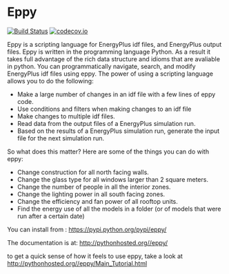 Eppy
====
[![Build Status](https://travis-ci.org/jamiebull1/eppy.svg?branch=i70_continuous_integration)](https://travis-ci.org/jamiebull1/eppy)
[![codecov.io](https://codecov.io/github/jamiebull1/eppy/coverage.svg?branch=i70_continuous_integration)](https://codecov.io/github/jamiebull1/eppy?branch=i70_continuous_integration)

Eppy is a scripting language for EnergyPlus idf files, and EnergyPlus output files. Eppy is written in the programming language Python. As a result it takes full advantage of the rich data structure and idioms that are avaliable in python. You can programmatically navigate, search, and modify EnergyPlus idf files using eppy. The power of using a scripting language allows you to do the following:

- Make a large number of changes in an idf file with a few lines of eppy code.
- Use conditions and filters when making changes to an idf file
- Make changes to multiple idf files.
- Read data from the output files of a EnergyPlus simulation run.
- Based on the results of a EnergyPlus simulation run, generate the input file for the next simulation run.

So what does this matter? 
Here are some of the things you can do with eppy:


- Change construction for all north facing walls.
- Change the glass type for all windows larger than 2 square meters.
- Change the number of people in all the interior zones.
- Change the lighting power in all south facing zones.
- Change the efficiency and fan power of all rooftop units.
- Find the energy use of all the models in a folder (or of models that were run after a certain date)

You can install from :
<https://pypi.python.org/pypi/eppy/>

The documentation is at:
<http://pythonhosted.org//eppy/>

to get a quick sense of how it feels to use eppy, take a look at
<http://pythonhosted.org//eppy/Main_Tutorial.html>

